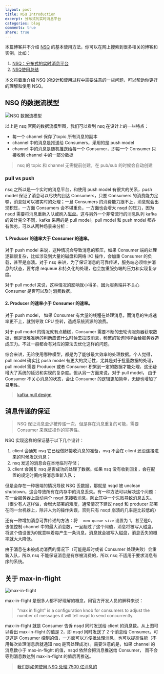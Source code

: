 ```yaml
---
layout: post
title: NSQ Introduction
excerpt: 分布式的实时消息平台
categories: blog
comments: true
share: true
---
```


本篇博客并不介绍 [NSQ](http://nsq.io/overview/quick_start.html) 的基本使用方法，你可以在网上搜索到很多相关的博客和实例，比如：

1. [NSQ：分布式的实时消息平台](http://www.infoq.com/cn/news/2015/02/nsq-distributed-message-platform)
2. [NSQ使用总结](http://lihaoquan.me/2016/6/20/using-nsq.html)

本文将着重介绍 NSQ 的设计和使用过程中需要注意的一些问题，可以帮助你更好的理解和使用 NSQ。


## NSQ 的数据流模型

![NSQ 数据流模型](https://f.cloud.github.com/assets/187441/1700696/f1434dc8-6029-11e3-8a66-18ca4ea10aca.gif)

以上是 nsq 官网的数据流模型图，我们可以看到 nsq 在设计上的一些特点：

* 每一个 channel 保存了topic 所有消息的副本
* channel 中的消息是推送给 Consumers，采用的是 push model
* channel 中的消息是随机推送给每一个 Consumer，即每一个 Consumer 只接收到 channel 中的一部分数据

> nsq 的 topic 和 channel 无需提前创建，在 pub/sub 的时候会自动创建

### pull vs push

nsq 之所以是一个实时的消息平台，和使用 push model 有很大的关系，push model 保证了消息可以尽快的到达 Consumers，只要 Consumers 的消费能力足够，消息就可以被实时的处理；一旦 Consumers 的消费能力跟不上，消息就会出现积压，一方面 Consumers 会不堪重负，一方面也会增大 nsqd 的压力，因为 nsqd 需要将消息重新入队或刷入磁盘。这与另外一个非常流行的消息队列 kafka 的设计完全不同，kafka 采用的是 pull model。pull model 和 push model 都各有优劣，可以从两种场景来分析：

#### 1. Producer 的速率大于 Consumer 的速率。

对于 push model 来说，这种情况会导致消息的积压，如果 Consumer 端的处理逻辑很复杂，比如涉及到大量的磁盘和网络 I/O 操作，会加重 Consumer 的负载，甚至是崩溃。对于 nsq 来讲，为了保证消息的可靠传递，服务端必须维护消息的状态，要考虑 requeue 和持久化的处理，也会加重服务端的压力和实现复杂度。

对于 pull model 来说，这种情况的影响就小得多，因为服务端并不关心 Consumer 是否可以及时消费数据。

#### 2. Producer 的速率小于 Consumer 的速率。

对于 push model， 如果 Consumer 有大量的线程在处理消息，而消息的生成速率更不上，就到导致 CPU 空转，造成系统资源的浪费。

对于 pull model 的情况就有点糟糕，Consumer 需要不断的去轮询服务器获取数据，但是很难准确的判断应该什么时候去拉取消息，频繁的轮询同样会给服务器造成压力。不过一般都会有对应的算法去优化这样的问题。

综合来讲，无论使用哪种模型，都是为了能够最大效率的处理数据。个人觉得，pull model 确实比 push model 有更大的灵活性，尤其是对于批量数据的处理，pull model 需要 Producer 或者 Consumer 积累到一定的数据才能处理，这无疑增大了系统的延迟和实现的复杂度。但从另一方面来说，对于 pull model， 由于 Consumer 不关心消息的状态，会让 Consumer 的逻辑更加简单，无疑也增加了易用性。

> [kafka pull design](http://kafka.apache.org/documentation.html#design_pull)


## 消息传递的保证

> NSQ 保证消息至少被传递一次，但是存在消息重复的可能，需要 Consumer 来保证操作的幂等性。

NSQ 实现这样的保证基于以下几个设计：

1. client 会通知 nsq 它已经做好接收消息的准备，nsq 不会在 client 还没连接进来的时候发送消息；
2. nsq 发送的消息会在本地临时存储；
3. client 会回复 nsq 是否成功的处理了数据。如果 nsq 没有收到回复，会在配置的规定时间内将消息重新入队；

但是会存在一种极端的情况导致 NSQ 丢数据，那就是 nsqd 被 unclean shutdown，这会导致所有在内存中的消息丢失。有一种方法可以解决这个问题：在一台服务器上启动两个 nsqd 来接收消息，防止其中一个失败导致消息丢失。（很少有人这样做，会增大部署的难度，通常情况下建议 nsqd 和 producer 部署在同一台机器上，除非人为的操作失误，否则只有 nsqd 崩溃的几率是比较低的）

还有一种增加消息可靠传递的方法：将 `--mem-queue-size` 设置为 1，甚至是0。该值控制 channel 中的最大消息数，一旦超过了这个阈值，消息将被写入磁盘。将这个值设置为0就意味着每产生一条消息，消息就会被写入磁盘，消息丢失的概率就大大降低。

由于消息在未被成功消费的情况下（可能是超时或者 Consumer 处理失败）会重新入队，所以 nsq 不能保证消息是有序被消费的，所以 nsq 不适用于要求消息有序的系统。


## 关于 max-in-flight

![max-in-flight](http://media.tumblr.com/tumblr_mataigNDn61qj3yp2.png)

max-in-flight 是很多人都不好理解的概念，用官方开发人员的解释来说：

> "max in flight" is a configuration knob for consumers to adjust the number of messages it will tell nsqd to send concurrently.

max-in-flight 就是 Consumer 告诉 nsqd 同时发送给 client 的消息数。从上图可以看出 max-in-flight 的值是 2，即 nsqd 同时发送了 2 个消息给 Consumer。可见这是 Consumer 控制的值，一方面可以方便批处理消息，也可以提高性能（不用每次处理消息后就通知 nsq 是否处理成功）。需要注意的是，如果 channel 的消息数小于 max-in-flight 的值，nsqd 依然会把消息推送给 Consumer， 而不会等到消息数达到 max-in-flight 的值后再推送。


> [我们是如何使用 NSQ 处理 7500 亿消息的](https://toutiao.io/posts/3849f7/preview)
